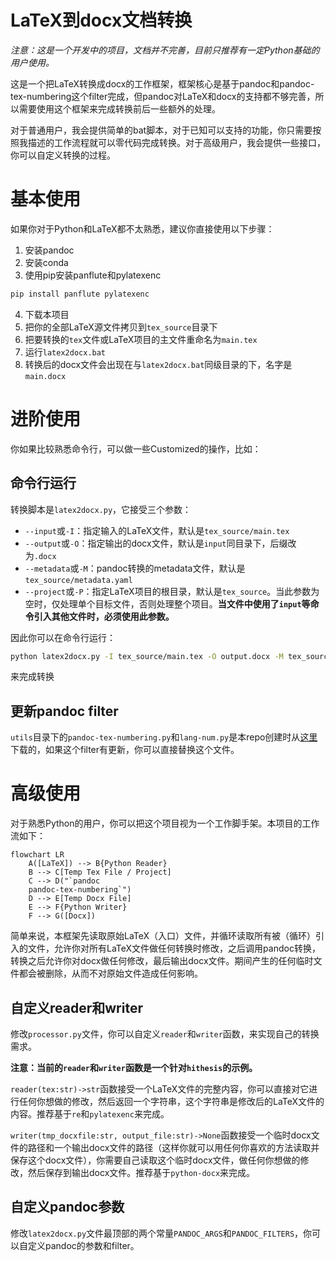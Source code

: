 # LaTeX到docx文档转换

*注意：这是一个开发中的项目，文档并不完善，目前只推荐有一定Python基础的用户使用。*

这是一个把LaTeX转换成docx的工作框架，框架核心是基于pandoc和pandoc-tex-numbering这个filter完成，但pandoc对LaTeX和docx的支持都不够完善，所以需要使用这个框架来完成转换前后一些额外的处理。

对于普通用户，我会提供简单的bat脚本，对于已知可以支持的功能，你只需要按照我描述的工作流程就可以零代码完成转换。对于高级用户，我会提供一些接口，你可以自定义转换的过程。

# 基本使用

如果你对于Python和LaTeX都不太熟悉，建议你直接使用以下步骤：
1. 安装pandoc
2. 安装conda
3. 使用pip安装panflute和pylatexenc
```bash
pip install panflute pylatexenc
```
4. 下载本项目
5. 把你的全部LaTeX源文件拷贝到`tex_source`目录下
6. 把要转换的`tex`文件或LaTeX项目的主文件重命名为`main.tex`
7. 运行`latex2docx.bat`
8. 转换后的docx文件会出现在与`latex2docx.bat`同级目录的下，名字是`main.docx`

# 进阶使用

你如果比较熟悉命令行，可以做一些Customized的操作，比如：

## 命令行运行

转换脚本是`latex2docx.py`，它接受三个参数：
- `--input`或`-I`：指定输入的LaTeX文件，默认是`tex_source/main.tex`
- `--output`或`-O`：指定输出的docx文件，默认是`input`同目录下，后缀改为`.docx`
- `--metadata`或`-M`：pandoc转换的metadata文件，默认是`tex_source/metadata.yaml`
- `--project`或`-P`：指定LaTeX项目的根目录，默认是`tex_source`。当此参数为空时，仅处理单个目标文件，否则处理整个项目。**当文件中使用了`input`等命令引入其他文件时，必须使用此参数。**

因此你可以在命令行运行：

```bash
python latex2docx.py -I tex_source/main.tex -O output.docx -M tex_source/metadata.yaml -P tex_source
```

来完成转换

## 更新pandoc filter

`utils`目录下的`pandoc-tex-numbering.py`和`lang-num.py`是本repo创建时从[这里](https://github.com/fncokg/pandoc-tex-numbering)下载的，如果这个filter有更新，你可以直接替换这个文件。

# 高级使用

对于熟悉Python的用户，你可以把这个项目视为一个工作脚手架。本项目的工作流如下：

```mermaid
flowchart LR
    A([LaTeX]) --> B{Python Reader}
    B --> C[Temp Tex File / Project]
    C --> D("`pandoc
    pandoc-tex-numbering`")
    D --> E[Temp Docx File]
    E --> F{Python Writer}
    F --> G([Docx])
```

简单来说，本框架先读取原始LaTeX（入口）文件，并循环读取所有被（循环）引入的文件，允许你对所有LaTeX文件做任何转换时修改，之后调用pandoc转换，转换之后允许你对docx做任何修改，最后输出docx文件。期间产生的任何临时文件都会被删除，从而不对原始文件造成任何影响。

## 自定义reader和writer

修改`processor.py`文件，你可以自定义`reader`和`writer`函数，来实现自己的转换需求。

**注意：当前的`reader`和`writer`函数是一个针对`hithesis`的示例。**

`reader(tex:str)->str`函数接受一个LaTeX文件的完整内容，你可以直接对它进行任何你想做的修改，然后返回一个字符串，这个字符串是修改后的LaTeX文件的内容。推荐基于`re`和`pylatexenc`来完成。

`writer(tmp_docxfile:str, output_file:str)->None`函数接受一个临时docx文件的路径和一个输出docx文件的路径（这样你就可以用任何你喜欢的方法读取并保存这个docx文件），你需要自己读取这个临时docx文件，做任何你想做的修改，然后保存到输出docx文件。推荐基于`python-docx`来完成。

## 自定义pandoc参数

修改`latex2docx.py`文件最顶部的两个常量`PANDOC_ARGS`和`PANDOC_FILTERS`，你可以自定义pandoc的参数和filter。